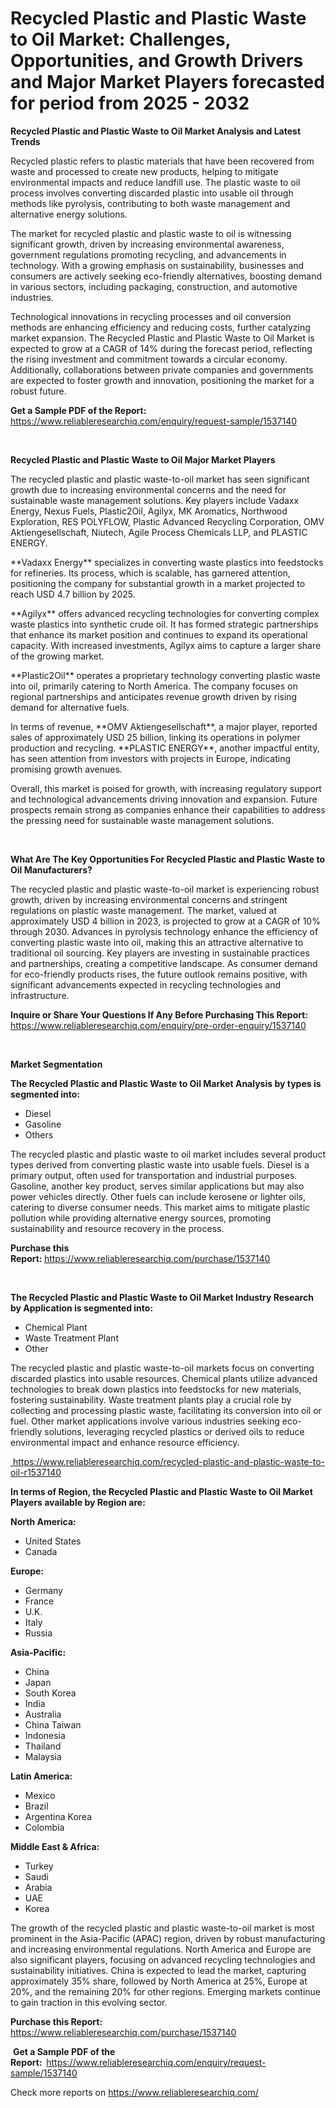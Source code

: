 <p><h1>Recycled Plastic and Plastic Waste to Oil Market: Challenges, Opportunities, and Growth Drivers and Major Market Players forecasted for period from 2025 - 2032</h1></p><p><strong>Recycled Plastic and Plastic Waste to Oil Market Analysis and Latest Trends</strong></p>
<p><p>Recycled plastic refers to plastic materials that have been recovered from waste and processed to create new products, helping to mitigate environmental impacts and reduce landfill use. The plastic waste to oil process involves converting discarded plastic into usable oil through methods like pyrolysis, contributing to both waste management and alternative energy solutions.</p><p>The market for recycled plastic and plastic waste to oil is witnessing significant growth, driven by increasing environmental awareness, government regulations promoting recycling, and advancements in technology. With a growing emphasis on sustainability, businesses and consumers are actively seeking eco-friendly alternatives, boosting demand in various sectors, including packaging, construction, and automotive industries. </p><p>Technological innovations in recycling processes and oil conversion methods are enhancing efficiency and reducing costs, further catalyzing market expansion. The Recycled Plastic and Plastic Waste to Oil Market is expected to grow at a CAGR of 14% during the forecast period, reflecting the rising investment and commitment towards a circular economy. Additionally, collaborations between private companies and governments are expected to foster growth and innovation, positioning the market for a robust future.</p></p>
<p><strong>Get a Sample PDF of the Report:&nbsp;</strong> <a href="https://www.reliableresearchiq.com/enquiry/request-sample/1537140?utm_campaign=2456&utm_medium=2&utm_source=Github&utm_content=ia&utm_term=31032025&utm_id=recycled-plastic-and-plastic-waste-to-oil">https://www.reliableresearchiq.com/enquiry/request-sample/1537140</a></p>
<p>&nbsp;</p>
<p><strong>Recycled Plastic and Plastic Waste to Oil Major Market Players</strong></p>
<p><p>The recycled plastic and plastic waste-to-oil market has seen significant growth due to increasing environmental concerns and the need for sustainable waste management solutions. Key players include Vadaxx Energy, Nexus Fuels, Plastic2Oil, Agilyx, MK Aromatics, Northwood Exploration, RES POLYFLOW, Plastic Advanced Recycling Corporation, OMV Aktiengesellschaft, Niutech, Agile Process Chemicals LLP, and PLASTIC ENERGY.</p><p>**Vadaxx Energy** specializes in converting waste plastics into feedstocks for refineries. Its process, which is scalable, has garnered attention, positioning the company for substantial growth in a market projected to reach USD 4.7 billion by 2025.</p><p>**Agilyx** offers advanced recycling technologies for converting complex waste plastics into synthetic crude oil. It has formed strategic partnerships that enhance its market position and continues to expand its operational capacity. With increased investments, Agilyx aims to capture a larger share of the growing market.</p><p>**Plastic2Oil** operates a proprietary technology converting plastic waste into oil, primarily catering to North America. The company focuses on regional partnerships and anticipates revenue growth driven by rising demand for alternative fuels.</p><p>In terms of revenue, **OMV Aktiengesellschaft**, a major player, reported sales of approximately USD 25 billion, linking its operations in polymer production and recycling. **PLASTIC ENERGY**, another impactful entity, has seen attention from investors with projects in Europe, indicating promising growth avenues.</p><p>Overall, this market is poised for growth, with increasing regulatory support and technological advancements driving innovation and expansion. Future prospects remain strong as companies enhance their capabilities to address the pressing need for sustainable waste management solutions.</p></p>
<p>&nbsp;</p>
<p><strong>What Are The Key Opportunities For Recycled Plastic and Plastic Waste to Oil Manufacturers?</strong></p>
<p><p>The recycled plastic and plastic waste-to-oil market is experiencing robust growth, driven by increasing environmental concerns and stringent regulations on plastic waste management. The market, valued at approximately USD 4 billion in 2023, is projected to grow at a CAGR of 10% through 2030. Advances in pyrolysis technology enhance the efficiency of converting plastic waste into oil, making this an attractive alternative to traditional oil sourcing. Key players are investing in sustainable practices and partnerships, creating a competitive landscape. As consumer demand for eco-friendly products rises, the future outlook remains positive, with significant advancements expected in recycling technologies and infrastructure.</p></p>
<p><strong>Inquire or Share Your Questions If Any Before Purchasing This Report:</strong> <a href="https://www.reliableresearchiq.com/enquiry/pre-order-enquiry/1537140?utm_campaign=2456&utm_medium=2&utm_source=Github&utm_content=ia&utm_term=31032025&utm_id=recycled-plastic-and-plastic-waste-to-oil">https://www.reliableresearchiq.com/enquiry/pre-order-enquiry/1537140</a></p>
<p>&nbsp;</p>
<p><strong>Market Segmentation</strong></p>
<p><strong>The Recycled Plastic and Plastic Waste to Oil Market Analysis by types is segmented into:</strong></p>
<p><ul><li>Diesel</li><li>Gasoline</li><li>Others</li></ul></p>
<p><p>The recycled plastic and plastic waste to oil market includes several product types derived from converting plastic waste into usable fuels. Diesel is a primary output, often used for transportation and industrial purposes. Gasoline, another key product, serves similar applications but may also power vehicles directly. Other fuels can include kerosene or lighter oils, catering to diverse consumer needs. This market aims to mitigate plastic pollution while providing alternative energy sources, promoting sustainability and resource recovery in the process.</p></p>
<p><strong>Purchase this Report:&nbsp;</strong><a href="https://www.reliableresearchiq.com/purchase/1537140?utm_campaign=2456&utm_medium=2&utm_source=Github&utm_content=ia&utm_term=31032025&utm_id=recycled-plastic-and-plastic-waste-to-oil">https://www.reliableresearchiq.com/purchase/1537140</a></p>
<p>&nbsp;</p>
<p><strong>The Recycled Plastic and Plastic Waste to Oil Market Industry Research by Application is segmented into:</strong></p>
<p><ul><li>Chemical Plant</li><li>Waste Treatment Plant</li><li>Other</li></ul></p>
<p><p>The recycled plastic and plastic waste-to-oil markets focus on converting discarded plastics into usable resources. Chemical plants utilize advanced technologies to break down plastics into feedstocks for new materials, fostering sustainability. Waste treatment plants play a crucial role by collecting and processing plastic waste, facilitating its conversion into oil or fuel. Other market applications involve various industries seeking eco-friendly solutions, leveraging recycled plastics or derived oils to reduce environmental impact and enhance resource efficiency.</p></p>
<p><a href="https://www.reliableresearchiq.com/recycled-plastic-and-plastic-waste-to-oil-r1537140?utm_campaign=2456&utm_medium=2&utm_source=Github&utm_content=ia&utm_term=31032025&utm_id=recycled-plastic-and-plastic-waste-to-oil">&nbsp;https://www.reliableresearchiq.com/recycled-plastic-and-plastic-waste-to-oil-r1537140</a></p>
<p><strong>In terms of Region, the Recycled Plastic and Plastic Waste to Oil Market Players available by Region are:</strong></p>
<p>
    <p> <strong> North America: </strong>
        <ul>
            <li>United States</li>
            <li>Canada</li>
        </ul>
        </p> 
    <p> <strong> Europe: </strong>
        <ul>
            <li>Germany</li>
            <li>France</li>
            <li>U.K.</li>
            <li>Italy</li>
            <li>Russia</li>
        </ul>
        </p> 
    <p> <strong> Asia-Pacific: </strong>
        <ul>
            <li>China</li>
            <li>Japan</li>
            <li>South Korea</li>
            <li>India</li>
            <li>Australia</li>
            <li>China Taiwan</li>
            <li>Indonesia</li>
            <li>Thailand</li>
            <li>Malaysia</li>
        </ul>
        </p> 
    <p> <strong> Latin America: </strong>
        <ul>
            <li>Mexico</li>
            <li>Brazil</li>
            <li>Argentina Korea</li>
            <li>Colombia</li>
        </ul>
        </p> 
    <p> <strong> Middle East & Africa: </strong>
        <ul>
            <li>Turkey</li>
            <li>Saudi</li>
            <li>Arabia</li>
            <li>UAE</li>
            <li>Korea</li>
        </ul>
    </p>
    </p>
<p><p>The growth of the recycled plastic and plastic waste-to-oil market is most prominent in the Asia-Pacific (APAC) region, driven by robust manufacturing and increasing environmental regulations. North America and Europe are also significant players, focusing on advanced recycling technologies and sustainability initiatives. China is expected to lead the market, capturing approximately 35% share, followed by North America at 25%, Europe at 20%, and the remaining 20% for other regions. Emerging markets continue to gain traction in this evolving sector.</p></p>
<p><strong>Purchase this Report: </strong><a href="https://www.reliableresearchiq.com/purchase/1537140?utm_campaign=2456&utm_medium=2&utm_source=Github&utm_content=ia&utm_term=31032025&utm_id=recycled-plastic-and-plastic-waste-to-oil">https://www.reliableresearchiq.com/purchase/1537140</a></p>
<p>&nbsp;<strong>Get a Sample PDF of the Report:&nbsp;&nbsp;</strong><a href="https://www.reliableresearchiq.com/enquiry/request-sample/1537140?utm_campaign=2456&utm_medium=2&utm_source=Github&utm_content=ia&utm_term=31032025&utm_id=recycled-plastic-and-plastic-waste-to-oil">https://www.reliableresearchiq.com/enquiry/request-sample/1537140</a></p>
<p><strong></strong></p>
<p>Check more reports on <a href="https://www.reliableresearchiq.com/?utm_campaign=2456&utm_medium=2&utm_source=Github&utm_content=ia&utm_term=31032025&utm_id=recycled-plastic-and-plastic-waste-to-oil">https://www.reliableresearchiq.com/</a></p>